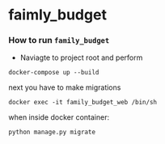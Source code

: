 # faimly_budget

### How to run `family_budget` 
 - Naviagte to project root and perform 
```
docker-compose up --build
```
next you have to make migrations
```
docker exec -it family_budget_web /bin/sh
```
when inside docker container:
```
python manage.py migrate
```

